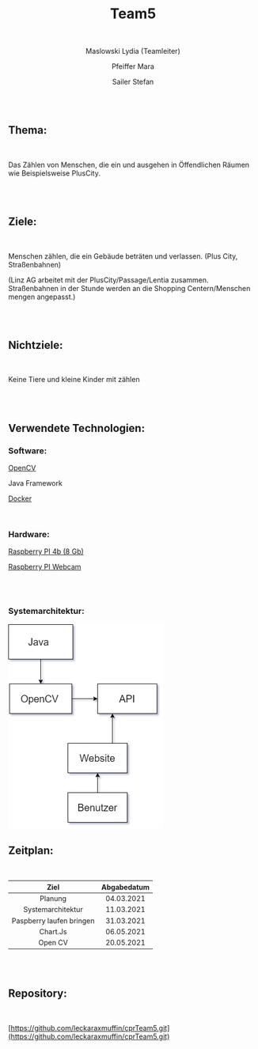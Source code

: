 <h1 align="center" > Team5 </h1>

<br>

<p align="center" > Maslowski Lydia (Teamleiter) </p> 

<p align="center" > Pfeiffer Mara </p>

<p align="center" > Sailer Stefan </p>

<br>

<br>

## Thema:

<br>

Das Zählen von Menschen, die ein und ausgehen in Öffendlichen Räumen wie Beispielsweise PlusCity.

<br>

<br>

## Ziele:

<br>

Menschen zählen, die ein Gebäude beträten und verlassen. (Plus City, Straßenbahnen)

(Linz AG arbeitet mit der PlusCity/Passage/Lentia zusammen. Straßenbahnen in der Stunde werden an die Shopping Centern/Menschen mengen angepasst.)

<br>

<br>

## Nichtziele:

<br>

Keine Tiere und kleine Kinder mit zählen

<br>

<br>

## Verwendete Technologien:

### Software:

[OpenCV](https://opencv.org/)

Java Framework

[Docker](www.docker.com)

<br>

### Hardware:

[Raspberry PI 4b (8 Gb)](https://www.amazon.de/Raspberry-Pi-Ersatzteil-Single-Board-102110421/dp/B0899VXM8F/ref=psdc_1626220031_t2_B07TC2BK1X)

[Raspberry PI Webcam](https://at.rs-online.com/web/p/raspberry-pi-kameras/9132664/)

<br>

<br>

### Systemarchitektur:

<img src="/ProjectDescription/Flowchart.jpg" alt="Flowchart von der Systemarchitektur" />

<br>

## Zeitplan:

<br>

|          Ziel          |  Abgabedatum  |       
|      :-----------:     |:-------------:| 
|         Planung        |   04.03.2021  |       
|    Systemarchitektur   |   11.03.2021  |       
|Paspberry laufen bringen|   31.03.2021  |
|        Chart.Js        |   06.05.2021  |
|        Open CV         |   20.05.2021  |

<br>

<br>

## Repository:

<br>

[https://github.com/leckaraxmuffin/cprTeam5.git](https://github.com/leckaraxmuffin/cprTeam5.git)

<br>

<br>
